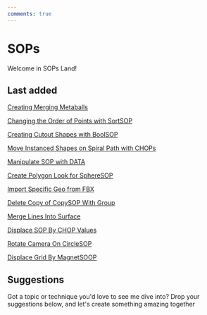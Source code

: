 ```yaml
---
comments: true
--- 
```

# SOPs

Welcome in SOPs Land!

## Last added
[Creating Merging Metaballs](CreatingMergingMetaballs.md)

[Changing the Order of Points with SortSOP](ChangeOrderPointsSortSOP.md)

[Creating Cutout Shapes with BoolSOP](CreatingCutoutShapes.md)

[Move Instanced Shapes on Spiral Path with CHOPs](MoveInstancedShapesOnSpiralPath.md)

[Manipulate SOP with DATA](ManipulateSOPwithData.md)

[Create Polygon Look for SphereSOP](PolygonLookSOP.md)

[Import Specific Geo from FBX](ImportSpecificGeoFromFBX.md)

[Delete Copy of CopySOP With Group](DeleteCopyWithGroup.md)

[Merge Lines Into Surface](MergeLinesIntoSurface.md)

[Displace SOP By CHOP Values](DisplaceSOPByCHOPValues.md)

[Rotate Camera On CircleSOP](RotateCameraOnCirlceSOP.md)

[Displace Grid By MagnetSOOP](DisplaceGridMagnetSOP.md)


## Suggestions
Got a topic or technique you'd love to see me dive into? Drop your suggestions below, and let's create something amazing together
